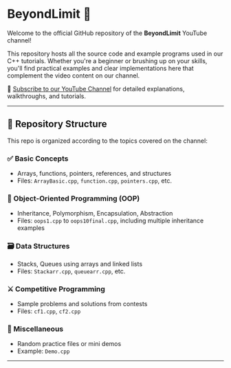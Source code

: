 # BeyondLimit 🎯

Welcome to the official GitHub repository of the **BeyondLimit** YouTube channel!

This repository hosts all the source code and example programs used in our C++ tutorials. Whether you're a beginner or brushing up on your skills, you'll find practical examples and clear implementations here that complement the video content on our channel.

🔗 [Subscribe to our YouTube Channel]([https://www.youtube.com/@BeyondLimit](https://youtube.com/@beyondlimit-y2y?si=OuhAcdrWG-l9xthE)) for detailed explanations, walkthroughs, and tutorials.

---

## 📁 Repository Structure

This repo is organized according to the topics covered on the channel:

### ✅ Basic Concepts
- Arrays, functions, pointers, references, and structures
- Files: `ArrayBasic.cpp`, `function.cpp`, `pointers.cpp`, etc.

### 🧠 Object-Oriented Programming (OOP)
- Inheritance, Polymorphism, Encapsulation, Abstraction
- Files: `oops1.cpp` to `oops10final.cpp`, including multiple inheritance examples

### 🗃️ Data Structures
- Stacks, Queues using arrays and linked lists
- Files: `Stackarr.cpp`, `queuearr.cpp`, etc.

### ⚔️ Competitive Programming
- Sample problems and solutions from contests
- Files: `cf1.cpp`, `cf2.cpp`

### 🎲 Miscellaneous
- Random practice files or mini demos
- Example: `Demo.cpp`

---

